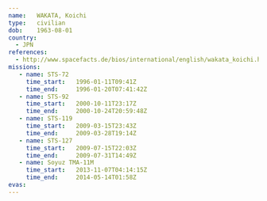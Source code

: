 ```yaml
---
name:	WAKATA, Koichi
type:	civilian
dob:	1963-08-01
country:
  - JPN
references:
  - http://www.spacefacts.de/bios/international/english/wakata_koichi.htm
missions:
   - name: STS-72
     time_start:   1996-01-11T09:41Z
     time_end:     1996-01-20T07:41:42Z
   - name: STS-92
     time_start:   2000-10-11T23:17Z
     time_end:     2000-10-24T20:59:48Z
   - name: STS-119
     time_start:   2009-03-15T23:43Z
     time_end:     2009-03-28T19:14Z
   - name: STS-127
     time_start:   2009-07-15T22:03Z
     time_end:     2009-07-31T14:49Z
   - name: Soyuz TMA-11M
     time_start:   2013-11-07T04:14:15Z
     time_end:     2014-05-14T01:58Z
evas:
---
```

